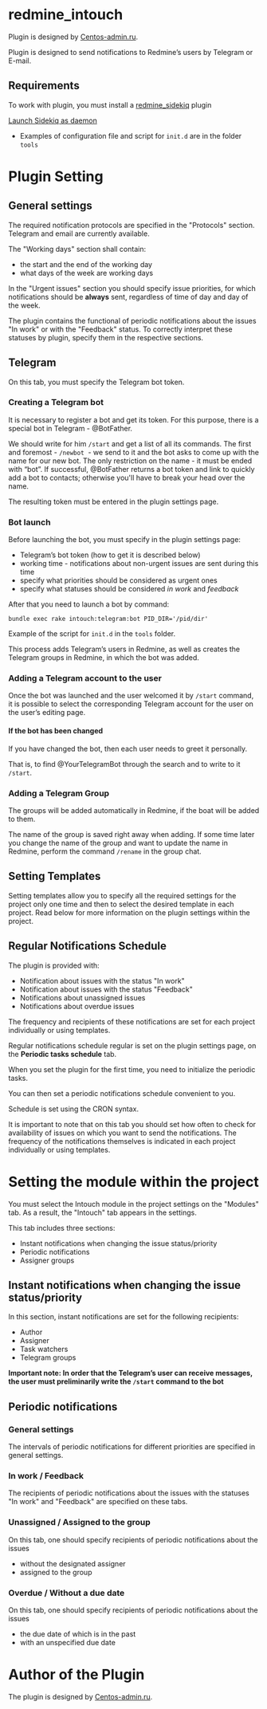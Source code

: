 # redmine_intouch

Plugin is designed by [Centos-admin.ru](http://centos-admin.ru/).

Plugin is designed to send notifications to Redmine’s users by Telegram or E-mail.

## Requirements

To work with plugin, you must install a [redmine_sidekiq](https://github.com/ogom/redmine_sidekiq) plugin

[Launch Sidekiq as daemon](https://github.com/mperham/sidekiq/wiki/Deployment#daemonization)

* Examples of configuration file and script for `init.d` are in the folder `tools`

# Plugin Setting

## General settings

The required notification protocols are specified in the "Protocols" section. Telegram and email are currently available.

The "Working days" section shall contain:

* the start and the end of the working day
* what days of the week are working days

In the "Urgent issues" section you should specify issue priorities, for which notifications should be **always** sent, regardless of time of day and day of the week.

The plugin contains the functional of periodic notifications about the issues "In work" or with the "Feedback" status. To correctly interpret these statuses by plugin, specify them in the respective sections.

## Telegram

On this tab, you must specify the Telegram bot token.

### Creating a Telegram bot

It is necessary to register a bot and get its token. For this purpose, there is a special bot in Telegram - @BotFather.

We should write for him `/start` and get a list of all its commands.
The first and foremost - `/newbot`  - we send to it and the bot asks to come up with the name for our new bot.
The only restriction on the name - it must be ended with “bot”.
If successful, @BotFather returns a bot token and link to quickly add a bot to contacts;
otherwise you'll have to break your head over the name.

The resulting token must be entered in the plugin settings page.

### Bot launch

Before launching the bot, you must specify in the plugin settings page:

* Telegram’s bot token (how to get it is described below)
* working time - notifications about non-urgent issues are sent during this time
* specify what priorities should be considered as urgent ones
* specify what statuses should be considered _in work_ and _feedback_

After that you need to launch a bot by command:

```shell
bundle exec rake intouch:telegram:bot PID_DIR='/pid/dir'
```

Example of the script for `init.d` in the `tools` folder.

This process adds Telegram’s users in Redmine, as well as creates the Telegram groups in Redmine,
in which the bot was added.

### Adding a Telegram account to the user

Once the bot was launched and the user welcomed it by `/start` command,
it is possible to select the corresponding Telegram account for the user on the user’s editing page.

#### If the bot has been changed

If you have changed the bot, then each user needs to greet it personally.

That is, to find @YourTelegramBot through the search and to write to it `/start`.

### Adding a Telegram Group

The groups will be added automatically in Redmine, if the boat will be added to them.

The name of the group is saved right away when adding.
If some time later you change the name of the group and want to update the name in Redmine,
perform the command `/rename` in the group chat.

## Setting Templates

Setting templates allow you to specify all the required settings for the project only one time
and then to select the desired template in each project.
Read below for more information on the plugin settings within the project.


## Regular Notifications Schedule

The plugin is provided with:

* Notification about issues with the status "In work"
* Notification about issues with the status "Feedback"
* Notifications about unassigned issues
* Notifications about overdue issues

The frequency and recipients of these notifications are set for each project individually or using templates.

Regular notifications schedule regular is set on the plugin settings page, on the **Periodic tasks schedule** tab.

When you set the plugin for the first time, you need to initialize the periodic tasks.

You can then set a periodic notifications schedule convenient to you.

Schedule is set using the CRON syntax.

It is important to note that on this tab you should set how often to check for availability of issues on which
you want to send the notifications.
The frequency of the notifications themselves is indicated in each project individually or using templates.

# Setting the module within the project

You must select the Intouch module in the project settings on the "Modules" tab.
As a result, the "Intouch" tab appears in the settings.

This tab includes three sections:

* Instant notifications when changing the issue status/priority
* Periodic notifications
* Assigner groups

## Instant notifications when changing the issue status/priority

In this section, instant notifications are set for the following recipients:

* Author
* Assigner
* Task watchers
* Telegram groups

**Important note: In order that the Telegram’s user can receive messages,
the user must preliminarily write the `/start` command to the bot**

## Periodic notifications

### General settings

The intervals of periodic notifications for different priorities are specified in general settings.

### In work / Feedback

The recipients of periodic notifications about the issues with the statuses
"In work" and "Feedback" are specified on these tabs.

### Unassigned / Assigned to the group

On this tab, one should specify recipients of periodic notifications about the issues

* without the designated assigner
* assigned to the group

### Overdue / Without a due date

On this tab, one should specify recipients of periodic notifications about the issues

* the due date of which is in the past
* with an unspecified due date

# Author of the Plugin

The plugin is designed by [Centos-admin.ru](http://centos-admin.ru/).
